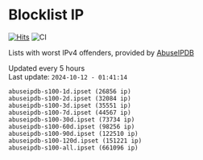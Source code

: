 # Blocklist IP

[![Hits](https://hits.seeyoufarm.com/api/count/incr/badge.svg?url=https%3A%2F%2Fgithub.com%2Fborestad%2Fblocklist-ip%2F&count_bg=%2379C83D&title_bg=%23555555&icon=&icon_color=%23E7E7E7&title=hits&edge_flat=false)](https://hits.seeyoufarm.com)  ![CI](https://img.shields.io/github/workflow/status/borestad/blocklist-ip/CI?style=flat-square)

Lists with worst IPv4 offenders, provided by [AbuseIPDB](https://www.abuseipdb.com/)

<!-- FOOTER-PLACEHOLDER -->
Updated every 5 hours<br>
Last update: `2024-10-12 - 01:41:14`
```
abuseipdb-s100-1d.ipset (26856 ip)
abuseipdb-s100-2d.ipset (32084 ip)
abuseipdb-s100-3d.ipset (35551 ip)
abuseipdb-s100-7d.ipset (44567 ip)
abuseipdb-s100-30d.ipset (73734 ip)
abuseipdb-s100-60d.ipset (98256 ip)
abuseipdb-s100-90d.ipset (122510 ip)
abuseipdb-s100-120d.ipset (151221 ip)
abuseipdb-s100-all.ipset (661096 ip)
```
